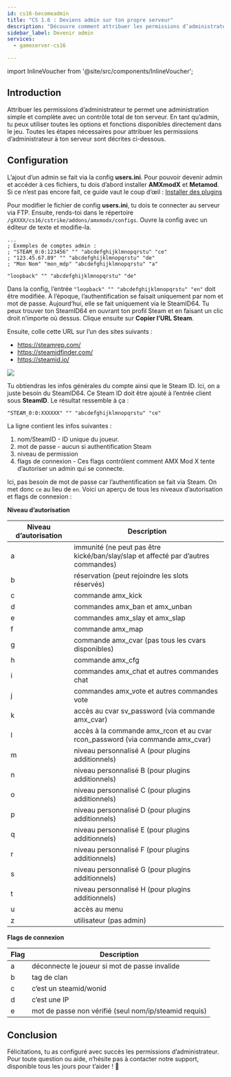 ```yaml
---
id: cs16-becomeadmin
title: "CS 1.6 : Deviens admin sur ton propre serveur"
description: "Découvre comment attribuer les permissions d’administrateur pour un contrôle total du serveur et une gestion améliorée en jeu → En savoir plus maintenant"
sidebar_label: Devenir admin
services:
  - gameserver-cs16

---
```


import InlineVoucher from '@site/src/components/InlineVoucher';

## Introduction
Attribuer les permissions d’administrateur te permet une administration simple et complète avec un contrôle total de ton serveur. En tant qu’admin, tu peux utiliser toutes les options et fonctions disponibles directement dans le jeu. Toutes les étapes nécessaires pour attribuer les permissions d’administrateur à ton serveur sont décrites ci-dessous.  
<InlineVoucher />

## Configuration
L’ajout d’un admin se fait via la config **users.ini**. Pour pouvoir devenir admin et accéder à ces fichiers, tu dois d’abord installer **AMXmodX** et **Metamod**. Si ce n’est pas encore fait, ce guide vaut le coup d’œil : [Installer des plugins](cs16-plugins.md)

Pour modifier le fichier de config **users.ini**, tu dois te connecter au serveur via FTP. Ensuite, rends-toi dans le répertoire ``/gXXXX/cs16/cstrike/addons/amxmodx/configs``. Ouvre la config avec un éditeur de texte et modifie-la.

<InlineVoucher />

```
...
; Exemples de comptes admin :
; "STEAM_0:0:123456" "" "abcdefghijklmnopqrstu" "ce"
; "123.45.67.89" "" "abcdefghijklmnopqrstu" "de"
; "Mon Nom" "mon_mdp" "abcdefghijklmnopqrstu" "a"

"loopback" "" "abcdefghijklmnopqrstu" "de"
```

Dans la config, l’entrée ``"loopback" "" "abcdefghijklmnopqrstu" "en"`` doit être modifiée. À l’époque, l’authentification se faisait uniquement par nom et mot de passe. Aujourd’hui, elle se fait uniquement via le SteamID64. Tu peux trouver ton SteamID64 en ouvrant ton profil Steam et en faisant un clic droit n’importe où dessus. Clique ensuite sur **Copier l’URL Steam**.

Ensuite, colle cette URL sur l’un des sites suivants :

- https://steamrep.com/
- https://steamidfinder.com/
- https://steamid.io/

![](https://screensaver01.zap-hosting.com/index.php/s/agXYcjRaDn8nSim/preview)

Tu obtiendras les infos générales du compte ainsi que le Steam ID. Ici, on a juste besoin du SteamID64. Ce Steam ID doit être ajouté à l’entrée client sous **SteamID**. Le résultat ressemble à ça :

```
"STEAM_0:0:XXXXXX" "" "abcdefghijklmnopqrstu" "ce"
```

La ligne contient les infos suivantes :

1. nom/SteamID - ID unique du joueur.
2. mot de passe - aucun si authentification Steam
3. niveau de permission
4. flags de connexion - Ces flags contrôlent comment AMX Mod X tente d’autoriser un admin qui se connecte.

Ici, pas besoin de mot de passe car l’authentification se fait via Steam. On met donc ``ce`` au lieu de ``en``. Voici un aperçu de tous les niveaux d’autorisation et flags de connexion :


**Niveau d’autorisation**

| Niveau d’autorisation | Description                                                  |
| --------------------- | ------------------------------------------------------------ |
| a                     | immunité (ne peut pas être kické/ban/slay/slap et affecté par d’autres commandes) |
| b                     | réservation (peut rejoindre les slots réservés)              |
| c                     | commande amx_kick                                            |
| d                     | commandes amx_ban et amx_unban                               |
| e                     | commandes amx_slay et amx_slap                               |
| f                     | commande amx_map                                            |
| g                     | commande amx_cvar (pas tous les cvars disponibles)           |
| h                     | commande amx_cfg                                            |
| i                     | commandes amx_chat et autres commandes chat                  |
| j                     | commandes amx_vote et autres commandes vote                  |
| k                     | accès au cvar sv_password (via commande amx_cvar)            |
| l                     | accès à la commande amx_rcon et au cvar rcon_password (via commande amx_cvar) |
| m                     | niveau personnalisé A (pour plugins additionnels)            |
| n                     | niveau personnalisé B (pour plugins additionnels)            |
| o                     | niveau personnalisé C (pour plugins additionnels)            |
| p                     | niveau personnalisé D (pour plugins additionnels)            |
| q                     | niveau personnalisé E (pour plugins additionnels)            |
| r                     | niveau personnalisé F (pour plugins additionnels)            |
| s                     | niveau personnalisé G (pour plugins additionnels)            |
| t                     | niveau personnalisé H (pour plugins additionnels)            |
| u                     | accès au menu                                               |
| z                     | utilisateur (pas admin)                                     |


**Flags de connexion**

| Flag | Description                                        |
| ---- | -------------------------------------------------- |
| a    | déconnecte le joueur si mot de passe invalide      |
| b    | tag de clan                                        |
| c    | c’est un steamid/wonid                             |
| d    | c’est une IP                                       |
| e    | mot de passe non vérifié (seul nom/ip/steamid requis) |


## Conclusion

Félicitations, tu as configuré avec succès les permissions d’administrateur. Pour toute question ou aide, n’hésite pas à contacter notre support, disponible tous les jours pour t’aider ! 🙂

<InlineVoucher />